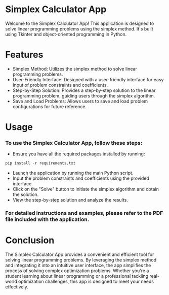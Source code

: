 # Simplex Calculator App
Welcome to the Simplex Calculator App! This application is designed to solve linear programming problems using the simplex method. It's built using Tkinter and object-oriented programming in Python.

# Features
- Simplex Method: Utilizes the simplex method to solve linear programming problems.
- User-Friendly Interface: Designed with a user-friendly interface for easy input of problem constraints and coefficients.
- Step-by-Step Solution: Provides a step-by-step solution to the linear programming problem, guiding users through the simplex algorithm.
- Save and Load Problems: Allows users to save and load problem configurations for future reference.

# Usage
### To use the Simplex Calculator App, follow these steps:
- Ensure you have all the required packages installed by running:
```Python
pip install -r requirements.txt
```
- Launch the application by running the main Python script.
- Input the problem constraints and coefficients using the provided interface.
- Click on the "Solve" button to initiate the simplex algorithm and obtain the solution.
- View the step-by-step solution and analyze the results.
### For detailed instructions and examples, please refer to the PDF file included with the application.

# Conclusion
The Simplex Calculator App provides a convenient and efficient tool for solving linear programming problems. By leveraging the simplex method and integrating it into an intuitive user interface, the app simplifies the process of solving complex optimization problems. Whether you're a student learning about linear programming or a professional tackling real-world optimization challenges, this app is designed to meet your needs effectively.
